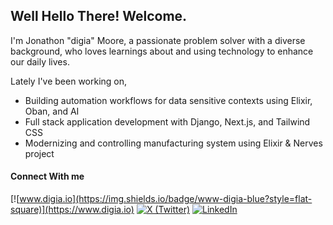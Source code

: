 ## Well Hello There! Welcome.

I'm Jonathon "digia" Moore, a passionate problem solver with a diverse background, who loves learnings about and using technology to enhance our daily lives.

Lately I've been working on,
- Building automation workflows for data sensitive contexts using Elixir, Oban, and AI
- Full stack application development with Django, Next.js, and Tailwind CSS
- Modernizing and controlling manufacturing system using Elixir & Nerves project

#### Connect With me

[![www.digia.io](https://img.shields.io/badge/www-digia-blue?style=flat-square)](https://www.digia.io)
 [![X (Twitter)](https://img.shields.io/badge/twitter-%231DA1F2.svg?style=flat-square&logo=Twitter&logoColor=white)](https://twitter.com/iamdigia)
 [![LinkedIn](https://img.shields.io/badge/linkedin-%230077B5.svg?style=flat-square&logo=linkedin&logoColor=white)](https://www.linkedin.com/in/jonathon-digia-moore/)
